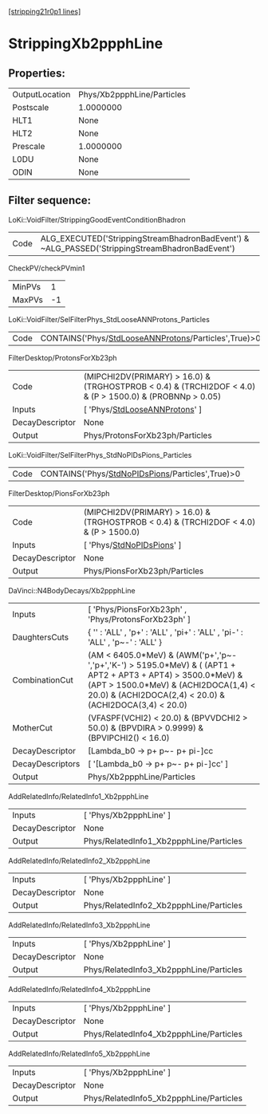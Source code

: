 [[stripping21r0p1 lines]](./stripping21r0p1-index)

# StrippingXb2ppphLine

## Properties:

|                |                            |
|----------------|----------------------------|
| OutputLocation | Phys/Xb2ppphLine/Particles |
| Postscale      | 1.0000000                  |
| HLT1           | None                       |
| HLT2           | None                       |
| Prescale       | 1.0000000                  |
| L0DU           | None                       |
| ODIN           | None                       |

## Filter sequence:

LoKi::VoidFilter/StrippingGoodEventConditionBhadron

|      |                                                                                                |
|------|------------------------------------------------------------------------------------------------|
| Code | ALG_EXECUTED('StrippingStreamBhadronBadEvent') & ~ALG_PASSED('StrippingStreamBhadronBadEvent') |

CheckPV/checkPVmin1

|        |     |
|--------|-----|
| MinPVs | 1   |
| MaxPVs | -1  |

LoKi::VoidFilter/SelFilterPhys_StdLooseANNProtons_Particles

|      |                                                                                                               |
|------|---------------------------------------------------------------------------------------------------------------|
| Code | CONTAINS('Phys/[StdLooseANNProtons](./stripping21r0p1-commonparticles-stdlooseannprotons)/Particles',True)\>0 |

FilterDesktop/ProtonsForXb23ph

|                 |                                                                                                              |
|-----------------|--------------------------------------------------------------------------------------------------------------|
| Code            | (MIPCHI2DV(PRIMARY) \> 16.0) & (TRGHOSTPROB \< 0.4) & (TRCHI2DOF \< 4.0) & (P \> 1500.0) & (PROBNNp \> 0.05) |
| Inputs          | [ 'Phys/[StdLooseANNProtons](./stripping21r0p1-commonparticles-stdlooseannprotons)' ]                      |
| DecayDescriptor | None                                                                                                         |
| Output          | Phys/ProtonsForXb23ph/Particles                                                                              |

LoKi::VoidFilter/SelFilterPhys_StdNoPIDsPions_Particles

|      |                                                                                                       |
|------|-------------------------------------------------------------------------------------------------------|
| Code | CONTAINS('Phys/[StdNoPIDsPions](./stripping21r0p1-commonparticles-stdnopidspions)/Particles',True)\>0 |

FilterDesktop/PionsForXb23ph

|                 |                                                                                          |
|-----------------|------------------------------------------------------------------------------------------|
| Code            | (MIPCHI2DV(PRIMARY) \> 16.0) & (TRGHOSTPROB \< 0.4) & (TRCHI2DOF \< 4.0) & (P \> 1500.0) |
| Inputs          | [ 'Phys/[StdNoPIDsPions](./stripping21r0p1-commonparticles-stdnopidspions)' ]          |
| DecayDescriptor | None                                                                                     |
| Output          | Phys/PionsForXb23ph/Particles                                                            |

DaVinci::N4BodyDecays/Xb2ppphLine

|                  |                                                                                                                                                                                                                          |
|------------------|--------------------------------------------------------------------------------------------------------------------------------------------------------------------------------------------------------------------------|
| Inputs           | [ 'Phys/PionsForXb23ph' , 'Phys/ProtonsForXb23ph' ]                                                                                                                                                                    |
| DaughtersCuts    | { '' : 'ALL' , 'p+' : 'ALL' , 'pi+' : 'ALL' , 'pi-' : 'ALL' , 'p~-' : 'ALL' }                                                                                                                                            |
| CombinationCut   | (AM \< 6405.0\*MeV) & (AWM('p+','p~-','p+','K-') \> 5195.0\*MeV) & ( (APT1 + APT2 + APT3 + APT4) \> 3500.0\*MeV) & (APT \> 1500.0\*MeV) & (ACHI2DOCA(1,4) \< 20.0) & (ACHI2DOCA(2,4) \< 20.0) & (ACHI2DOCA(3,4) \< 20.0) |
| MotherCut        | (VFASPF(VCHI2) \< 20.0) & (BPVVDCHI2 \> 50.0) & (BPVDIRA \> 0.9999) & (BPVIPCHI2() \< 16.0)                                                                                                                              |
| DecayDescriptor  | [Lambda_b0 -\> p+ p~- p+ pi-]cc                                                                                                                                                                                        |
| DecayDescriptors | [ '[Lambda_b0 -\> p+ p~- p+ pi-]cc' ]                                                                                                                                                                                |
| Output           | Phys/Xb2ppphLine/Particles                                                                                                                                                                                               |

AddRelatedInfo/RelatedInfo1_Xb2ppphLine

|                 |                                         |
|-----------------|-----------------------------------------|
| Inputs          | [ 'Phys/Xb2ppphLine' ]                |
| DecayDescriptor | None                                    |
| Output          | Phys/RelatedInfo1_Xb2ppphLine/Particles |

AddRelatedInfo/RelatedInfo2_Xb2ppphLine

|                 |                                         |
|-----------------|-----------------------------------------|
| Inputs          | [ 'Phys/Xb2ppphLine' ]                |
| DecayDescriptor | None                                    |
| Output          | Phys/RelatedInfo2_Xb2ppphLine/Particles |

AddRelatedInfo/RelatedInfo3_Xb2ppphLine

|                 |                                         |
|-----------------|-----------------------------------------|
| Inputs          | [ 'Phys/Xb2ppphLine' ]                |
| DecayDescriptor | None                                    |
| Output          | Phys/RelatedInfo3_Xb2ppphLine/Particles |

AddRelatedInfo/RelatedInfo4_Xb2ppphLine

|                 |                                         |
|-----------------|-----------------------------------------|
| Inputs          | [ 'Phys/Xb2ppphLine' ]                |
| DecayDescriptor | None                                    |
| Output          | Phys/RelatedInfo4_Xb2ppphLine/Particles |

AddRelatedInfo/RelatedInfo5_Xb2ppphLine

|                 |                                         |
|-----------------|-----------------------------------------|
| Inputs          | [ 'Phys/Xb2ppphLine' ]                |
| DecayDescriptor | None                                    |
| Output          | Phys/RelatedInfo5_Xb2ppphLine/Particles |
